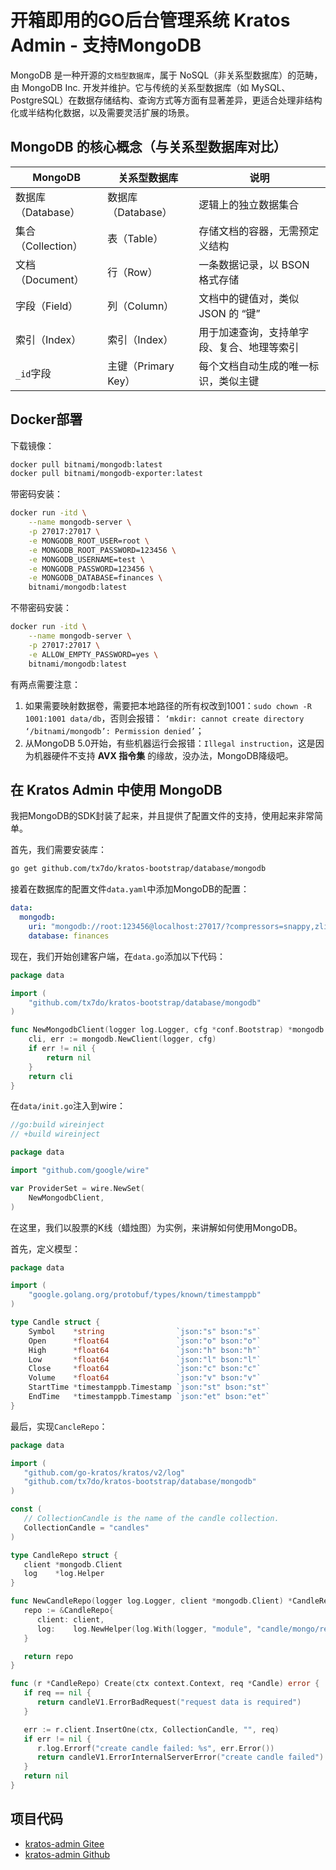 # 开箱即用的GO后台管理系统 Kratos Admin - 支持MongoDB

MongoDB 是一种开源的`文档型数据库`，属于 NoSQL（非关系型数据库）的范畴，由 MongoDB Inc. 开发并维护。它与传统的关系型数据库（如
MySQL、PostgreSQL）在数据存储结构、查询方式等方面有显著差异，更适合处理非结构化或半结构化数据，以及需要灵活扩展的场景。

## MongoDB 的核心概念（与关系型数据库对比）

| MongoDB         | 关系型数据库	         | 说明                    |
|-----------------|-----------------|-----------------------|
| 数据库（Database）	  | 数据库（Database）	  | 逻辑上的独立数据集合            |
| 集合（Collection）	 | 表（Table）        | 存储文档的容器，无需预定义结构       |
| 文档（Document）	   | 行（Row）	         | 一条数据记录，以 BSON 格式存储    |
| 字段（Field）	      | 列（Column）	      | 文档中的键值对，类似 JSON 的 “键” |
| 索引（Index）	      | 索引（Index）			    | 用于加速查询，支持单字段、复合、地理等索引 |
| `_id`字段	        | 主键（Primary Key） | 每个文档自动生成的唯一标识，类似主键    |

## Docker部署

下载镜像：

```bash
docker pull bitnami/mongodb:latest
docker pull bitnami/mongodb-exporter:latest
```

带密码安装：

```bash
docker run -itd \
    --name mongodb-server \
    -p 27017:27017 \
    -e MONGODB_ROOT_USER=root \
    -e MONGODB_ROOT_PASSWORD=123456 \
    -e MONGODB_USERNAME=test \
    -e MONGODB_PASSWORD=123456 \
    -e MONGODB_DATABASE=finances \
    bitnami/mongodb:latest
```

不带密码安装：

```bash
docker run -itd \
    --name mongodb-server \
    -p 27017:27017 \
    -e ALLOW_EMPTY_PASSWORD=yes \
    bitnami/mongodb:latest
```

有两点需要注意：

1. 如果需要映射数据卷，需要把本地路径的所有权改到1001：`sudo chown -R 1001:1001 data/db`，否则会报错：
   `‘mkdir: cannot create directory ‘/bitnami/mongodb’: Permission denied’`；
2. 从MongoDB 5.0开始，有些机器运行会报错：`Illegal instruction`，这是因为机器硬件不支持 **AVX 指令集** 的缘故，没办法，MongoDB降级吧。

## 在 Kratos Admin 中使用 MongoDB

我把MongoDB的SDK封装了起来，并且提供了配置文件的支持，使用起来非常简单。

首先，我们需要安装库：

```bash
go get github.com/tx7do/kratos-bootstrap/database/mongodb
```

接着在数据库的配置文件`data.yaml`中添加MongoDB的配置：

```yaml
data:
  mongodb:
    uri: "mongodb://root:123456@localhost:27017/?compressors=snappy,zlib,zstd"
    database: finances
```

现在，我们开始创建客户端，在`data.go`添加以下代码：

```go
package data

import (
	"github.com/tx7do/kratos-bootstrap/database/mongodb"
)

func NewMongodbClient(logger log.Logger, cfg *conf.Bootstrap) *mongodb.Client {
	cli, err := mongodb.NewClient(logger, cfg)
	if err != nil {
		return nil
	}
	return cli
}

```

在`data/init.go`注入到wire：

```go
//go:build wireinject
// +build wireinject

package data

import "github.com/google/wire"

var ProviderSet = wire.NewSet(
	NewMongodbClient,
)

```

在这里，我们以股票的K线（蜡烛图）为实例，来讲解如何使用MongoDB。

首先，定义模型：

```go
package data

import (
	"google.golang.org/protobuf/types/known/timestamppb"
)

type Candle struct {
	Symbol    *string                `json:"s" bson:"s"`
	Open      *float64               `json:"o" bson:"o"`
	High      *float64               `json:"h" bson:"h"`
	Low       *float64               `json:"l" bson:"l"`
	Close     *float64               `json:"c" bson:"c"`
	Volume    *float64               `json:"v" bson:"v"`
	StartTime *timestamppb.Timestamp `json:"st" bson:"st"`
	EndTime   *timestamppb.Timestamp `json:"et" bson:"et"`
}

```

最后，实现`CancleRepo`：

```go
package data

import (
   "github.com/go-kratos/kratos/v2/log"
   "github.com/tx7do/kratos-bootstrap/database/mongodb"
)

const (
   // CollectionCandle is the name of the candle collection.
   CollectionCandle = "candles"
)

type CandleRepo struct {
   client *mongodb.Client
   log    *log.Helper
}

func NewCandleRepo(logger log.Logger, client *mongodb.Client) *CandleRepo {
   repo := &CandleRepo{
      client: client,
      log:    log.NewHelper(log.With(logger, "module", "candle/mongo/repo")),
   }

   return repo
}

func (r *CandleRepo) Create(ctx context.Context, req *Candle) error {
   if req == nil {
      return candleV1.ErrorBadRequest("request data is required")
   }

   err := r.client.InsertOne(ctx, CollectionCandle, "", req)
   if err != nil {
      r.log.Errorf("create candle failed: %s", err.Error())
      return candleV1.ErrorInternalServerError("create candle failed")
   }
   return nil
}

```

## 项目代码

* [kratos-admin Gitee](https://gitee.com/tx7do/go-kratos-admin)
* [kratos-admin Github](https://github.com/tx7do/go-kratos-admin)
